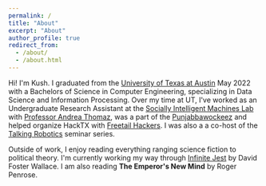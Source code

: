 ```yaml
---
permalink: /
title: "About"
excerpt: "About"
author_profile: true
redirect_from: 
  - /about/
  - /about.html
---
```


Hi! I'm Kush. I graduated from the [University of Texas at Austin](utexas.edu) May 2022 with a Bachelors of Science in Computer Engineering, specializing in Data Science and Information Processing. Over my time at UT, I've worked as an Undergraduate Research Assistant at the [Socially Intelligent Machines Lab](https://sim.ece.utexas.edu/people.html) with [Professor Andrea Thomaz](https://www.ece.utexas.edu/people/faculty/andrea-thomaz), was a part of the [Punjabbawockeez](https://www.instagram.com/punjabbawockeez/) and helped organize HackTX with [Freetail Hackers](http://freetailhackers.com). I was also a a co-host of the [Talking Robotics](http://talking-robotics.github.io) seminar series.

Outside of work, I enjoy reading everything ranging science fiction to political theory. I'm currently working my way through [Infinite Jest](https://en.wikipedia.org/wiki/Infinite_Jest) by David Foster Wallace. I am also reading **The Emperor's New Mind** by Roger Penrose. 
